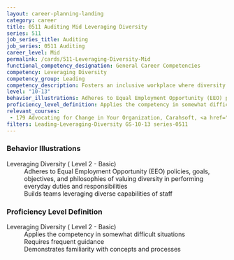 ```yaml
---
layout: career-planning-landing
category: career
title: 0511 Auditing Mid Leveraging Diversity
series: 511
job_series_title: Auditing
job_series: 0511 Auditing
career_level: Mid
permalink: /cards/511-Leveraging-Diversity-Mid
functional_competency_designation: General Career Competencies
competency: Leveraging Diversity
competency_group: Leading
competency_description: Fosters an inclusive workplace where diversity and individual differences are valued and leveraged to achieve the vision and mission of the organization 
level: "10-13"
behavior_illustrations: Adheres to Equal Employment Opportunity (EEO) policies, goals, objectives, and philosophies of valuing diversity in performing everyday duties and responsibilities ? Builds teams leveraging diverse capabilities of staff
proficiency_level_definition: Applies the competency in somewhat difficult situations ? Requires frequent guidance ? Demonstrates familiarity with concepts and processes
relevant_courses: 
 - 179 Advocating for Change in Your Organization, Carahsoft, <a href="https://www.linkedin.com/learning/advocating-for-change-in-your-organization">https://www.linkedin.com/learning/advocating-for-change-in-your-organization</a>
filters: Leading-Leveraging-Diversity GS-10-13 series-0511
---
```


<div class="desktop:grid-col-6 margin-y-205">
  <div class="border-top-05 bg-white padding-2 shadow-5 height-full members-hover border-1px border-gray-30 border-top-orange radius-lg">
    <h3>Behavior Illustrations</h3>
    <dl class="text-base"><dt>Leveraging Diversity ( Level 2 - Basic)</dt><dd>Adheres to Equal Employment Opportunity (EEO) policies, goals, objectives, and philosophies of valuing diversity in performing everyday duties and responsibilities </dd><dd> Builds teams leveraging diverse capabilities of staff</dd></dl>
  </div>
</div>
<div class="desktop:grid-col-6 margin-y-205">
  <div class="border-top-05 bg-white padding-2 shadow-5 height-full members-hover border-1px border-gray-30 border-top-orange radius-lg">
    <h3>Proficiency Level Definition</h3>
    <dl class="text-base"><dt>Leveraging Diversity ( Level 2 - Basic)</dt><dd>Applies the competency in somewhat difficult situations </dd><dd> Requires frequent guidance </dd><dd> Demonstrates familiarity with concepts and processes</dd></dl>
  </div>
</div>